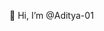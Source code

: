👋 Hi, I’m @Aditya-01
<!---
- 👀 I’m interested in ...
- 🌱 I’m currently learning ... Machine Learning and Deep Learning
- 💞️ I’m looking to collaborate on ...
- 📫 How to reach me ...


Adi-221201/Adi-221201 is a ✨ special ✨ repository because its `README.md` (this file) appears on your GitHub profile.
You can click the Preview link to take a look at your changes.
--->
